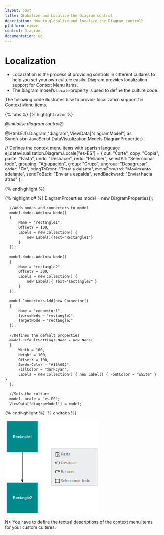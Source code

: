 ```yaml
---
layout: post
title: Globalize and Localize the Diagram control
description: How to globalize and localize the Diagram control?
platform: ejmvc
control: Diagram
documentation: ug
---
```


# Localization

* Localization is the process of providing controls in different cultures to help you set your own culture easily. Diagram provides localization support for Context Menu items.
* The Diagram model’s `Locale` property is used to define the culture code. 

The following code illustrates how to provide localization support for Context Menu items.

{% tabs %}
{% highlight razor %}

@*Initialize diagram control*@
<div>
   @Html.EJ().Diagram("diagram", ViewData["diagramModel"] as Syncfusion.JavaScript.DataVisualization.Models.DiagramProperties)
</div>

// Defines the context menu items with spanish language
ej.datavisualization.Diagram.Locale["es-ES"] = {
	cut: "Corte",
	copy: "Copia",
	paste: "Pasta",
	undo: "Deshacer",
	redo: "Rehacer",
	selectAll: "Seleccionar todo",
	grouping: "Agrupación",
	group: "Grupo",
	ungroup: "Desagrupar",
	order: "Fin",
	bringToFront: "Traer a delante",
	moveForward: "Movimiento adelante",
	sendToBack: "Enviar a espalda",
	sendBackward: "Enviar hacia atrás"
};

{% endhighlight %}

{% highlight c# %}
      DiagramProperties model = new DiagramProperties();

      //Adds nodes and connectors to model
      model.Nodes.Add(new Node()
      {
          Name = "rectangle1",
          OffsetY = 100,
          Labels = new Collection() { 
              new Label(){Text="Rectangle1"}
          }
      });

      model.Nodes.Add(new Node()
      {
          Name = "rectangle2",
          OffsetY = 300,
          Labels = new Collection() { 
              new Label(){ Text="Rectangle2" }
          }
      });

      model.Connectors.Add(new Connector()
      {
          Name = "connector1",
          SourceNode = "rectangle1",
          TargetNode = "rectangle2"
      });

      //Defines the default properties
      model.DefaultSettings.Node = new Node()
      {
          Width = 100,
          Height = 100,
          OffsetX = 100,
          BorderColor = "#1BA0E2",
          FillColor = "darkcyan",
          Labels = new Collection() { new Label() { FontColor = "white" } }
      };

      //Sets the culture
      model.Locale = "es-ES";
      ViewData["diagramModel"] = model;

{% endhighlight %}
{% endtabs %}

![](/aspnetmvc/Diagram/Localization_images/Localization_img1.png)

N> You have to define the textual descriptions of the context menu items for your custom cultures.